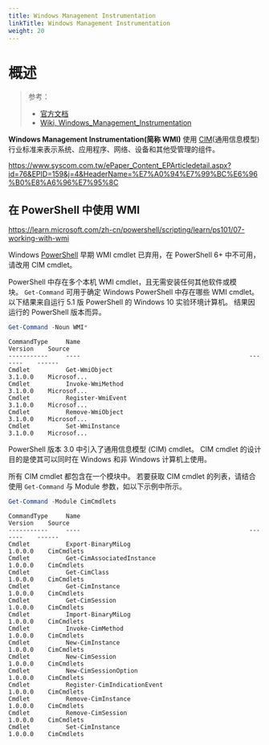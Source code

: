 ```yaml
---
title: Windows Management Instrumentation
linkTitle: Windows Management Instrumentation
weight: 20
---
```


# 概述

> 参考：
>
> - [官方文档](https://learn.microsoft.com/en-us/windows/win32/wmisdk/wmi-start-page)
> - [Wiki, Windows_Management_Instrumentation](https://en.wikipedia.org/wiki/Windows_Management_Instrumentation)

**Windows Management Instrumentation(简称 WMI)** 使用 [CIM](/docs/Standard/IT/DMTF.md#CIM)(通用信息模型) 行业标准来表示系统、应用程序、网络、设备和其他受管理的组件。

https://www.syscom.com.tw/ePaper_Content_EPArticledetail.aspx?id=76&EPID=159&j=4&HeaderName=%E7%A0%94%E7%99%BC%E6%96%B0%E8%A6%96%E7%95%8C

## 在 PowerShell 中使用 WMI

https://learn.microsoft.com/zh-cn/powershell/scripting/learn/ps101/07-working-with-wmi

Windows [PowerShell](/docs/1.操作系统/Terminal%20与%20Shell/WindowsShell/PowerShell/PowerShell.md) 早期 WMI cmdlet 已弃用，在 PowerShell 6+ 中不可用，请改用 CIM cmdlet。

PowerShell 中存在多个本机 WMI cmdlet，且无需安装任何其他软件或模块。 `Get-Command` 可用于确定 Windows PowerShell 中存在哪些 WMI cmdlet。 以下结果来自运行 5.1 版 PowerShell 的 Windows 10 实验环境计算机。 结果因运行的 PowerShell 版本而异。

```powershell
Get-Command -Noun WMI*
```

```
CommandType     Name                                               Version    Source
-----------     ----                                               -------    ------
Cmdlet          Get-WmiObject                                      3.1.0.0    Microsof...
Cmdlet          Invoke-WmiMethod                                   3.1.0.0    Microsof...
Cmdlet          Register-WmiEvent                                  3.1.0.0    Microsof...
Cmdlet          Remove-WmiObject                                   3.1.0.0    Microsof...
Cmdlet          Set-WmiInstance                                    3.1.0.0    Microsof...
```

PowerShell 版本 3.0 中引入了通用信息模型 (CIM) cmdlet。 CIM cmdlet 的设计目的是使其可以同时在 Windows 和非 Windows 计算机上使用。

所有 CIM cmdlet 都包含在一个模块中。 若要获取 CIM cmdlet 的列表，请结合使用 `Get-Command` 与 Module 参数，如以下示例中所示。

```powershell
Get-Command -Module CimCmdlets
```

```
CommandType     Name                                               Version    Source
-----------     ----                                               -------    ------
Cmdlet          Export-BinaryMiLog                                 1.0.0.0    CimCmdlets
Cmdlet          Get-CimAssociatedInstance                          1.0.0.0    CimCmdlets
Cmdlet          Get-CimClass                                       1.0.0.0    CimCmdlets
Cmdlet          Get-CimInstance                                    1.0.0.0    CimCmdlets
Cmdlet          Get-CimSession                                     1.0.0.0    CimCmdlets
Cmdlet          Import-BinaryMiLog                                 1.0.0.0    CimCmdlets
Cmdlet          Invoke-CimMethod                                   1.0.0.0    CimCmdlets
Cmdlet          New-CimInstance                                    1.0.0.0    CimCmdlets
Cmdlet          New-CimSession                                     1.0.0.0    CimCmdlets
Cmdlet          New-CimSessionOption                               1.0.0.0    CimCmdlets
Cmdlet          Register-CimIndicationEvent                        1.0.0.0    CimCmdlets
Cmdlet          Remove-CimInstance                                 1.0.0.0    CimCmdlets
Cmdlet          Remove-CimSession                                  1.0.0.0    CimCmdlets
Cmdlet          Set-CimInstance                                    1.0.0.0    CimCmdlets
```
